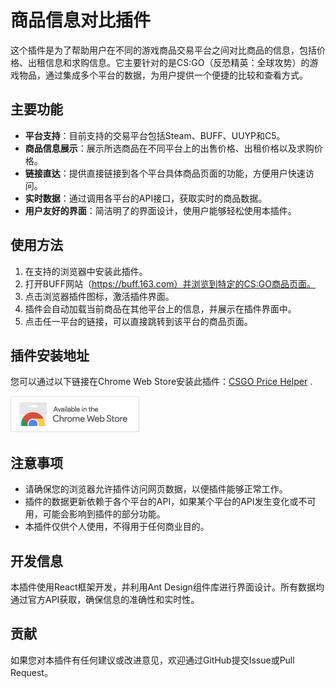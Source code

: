 # 商品信息对比插件

这个插件是为了帮助用户在不同的游戏商品交易平台之间对比商品的信息，包括价格、出租信息和求购信息。它主要针对的是CS:GO（反恐精英：全球攻势）的游戏物品，通过集成多个平台的数据，为用户提供一个便捷的比较和查看方式。

## 主要功能

- **平台支持**：目前支持的交易平台包括Steam、BUFF、UUYP和C5。
- **商品信息展示**：展示所选商品在不同平台上的出售价格、出租价格以及求购价格。
- **链接直达**：提供直接链接到各个平台具体商品页面的功能，方便用户快速访问。
- **实时数据**：通过调用各平台的API接口，获取实时的商品数据。
- **用户友好的界面**：简洁明了的界面设计，使用户能够轻松使用本插件。

## 使用方法

1. 在支持的浏览器中安装此插件。
2. 打开BUFF网站（https://buff.163.com）并浏览到特定的CS:GO商品页面。
3. 点击浏览器插件图标，激活插件界面。
4. 插件会自动加载当前商品在其他平台上的信息，并展示在插件界面中。
5. 点击任一平台的链接，可以直接跳转到该平台的商品页面。

## 插件安装地址

您可以通过以下链接在Chrome Web Store安装此插件：[CSGO Price Helper](https://chromewebstore.google.com/detail/csgo-price-helper/gllpkeapfamjcbkacnbmobfkgnhlfkhf)
.

[![Chrome Web Store](readme/get-chrome.png)](https://chromewebstore.google.com/detail/csgo-price-helper/gllpkeapfamjcbkacnbmobfkgnhlfkhf)

## 注意事项

- 请确保您的浏览器允许插件访问网页数据，以便插件能够正常工作。
- 插件的数据更新依赖于各个平台的API，如果某个平台的API发生变化或不可用，可能会影响到插件的部分功能。
- 本插件仅供个人使用，不得用于任何商业目的。

## 开发信息

本插件使用React框架开发，并利用Ant Design组件库进行界面设计。所有数据均通过官方API获取，确保信息的准确性和实时性。

## 贡献

如果您对本插件有任何建议或改进意见，欢迎通过GitHub提交Issue或Pull Request。
